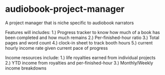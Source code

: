 # audiobook-project-manager

A project manager that is niche specific to audiobook narrators

Features will includes: 
  1.) Progress tracker to know how much of a book has been completed and how much remains
  2.) Per-finished-hour ratio
  3.) Total pages and word count 
  4.) clock-in sheet to track booth hours
  5.) current hourly income rate given current pace of progress
  
Income resources include:
  1.) life royalties earned from individual projects
  2.) YTD income from royalties and per-finished-hour
  3.) Monthly/Weekly income breakdowns 
